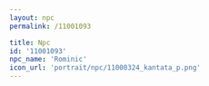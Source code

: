 ```yaml
---
layout: npc
permalink: /11001093

title: Npc
id: '11001093'
npc_name: 'Rominic'
icon_url: 'portrait/npc/11000324_kantata_p.png'
---
```

